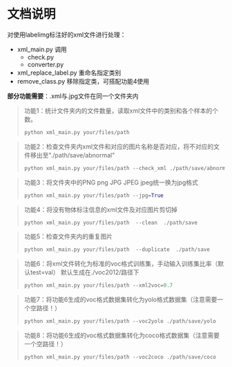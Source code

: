 # 文档说明

对使用labelimg标注好的xml文件进行处理：

* xml_main.py 调用
   * check.py
   * converter.py
*  xml_replace_label.py    重命名指定类别
*  remove_class.py          移除指定类，可搭配功能4使用

**部分功能需要**：.xml与.jpg文件在同一个文件夹内



> 功能1：统计文件夹内的文件数量，读取xml文件中的类别和各个样本的个数。
> ```python
> python xml_main.py your/files/path
> ```


> 功能2：检查文件夹内xml文件和对应的图片名称是否对应，将不对应的文件移出至"./path/save/abnormal"
> ```python
> python xml_main.py your/files/path --check_xml ./path/save/abnormal
> ```


>功能3：将文件夹中的PNG png JPG JPEG jpeg统一换为jpg格式   
>
>```python
>python xml_main.py your/files/path --jpg=True
>```


>功能4：将没有物体标注信息的xml文件及对应图片剪切掉
>
>```python
>python xml_main.py your/files/path  --clean  ./path/save
>```


>功能5：检查文件夹内的重复图片
>
>```python
>python xml_main.py your/files/path  --duplicate  ./path/save
>```


>功能6：将xml文件转化为标准的voc格式训练集，手动输入训练集比率（默认test=val）
>默认生成在./voc2012/路径下
>
>```python
>python xml_main.py your/files/path --xml2voc=0.7
>```


>功能7：将功能6生成的voc格式数据集转化为yolo格式数据集（注意需要一个空路径！）
>```python
> python xml_main.py your/files/path --voc2yolo ./path/save/yolo
> ```


>功能8：将功能6生成的voc格式数据集转化为coco格式数据集（注意需要一个空路径！）
>```python
> python xml_main.py your/files/path --voc2coco ./path/save/coco
>```





